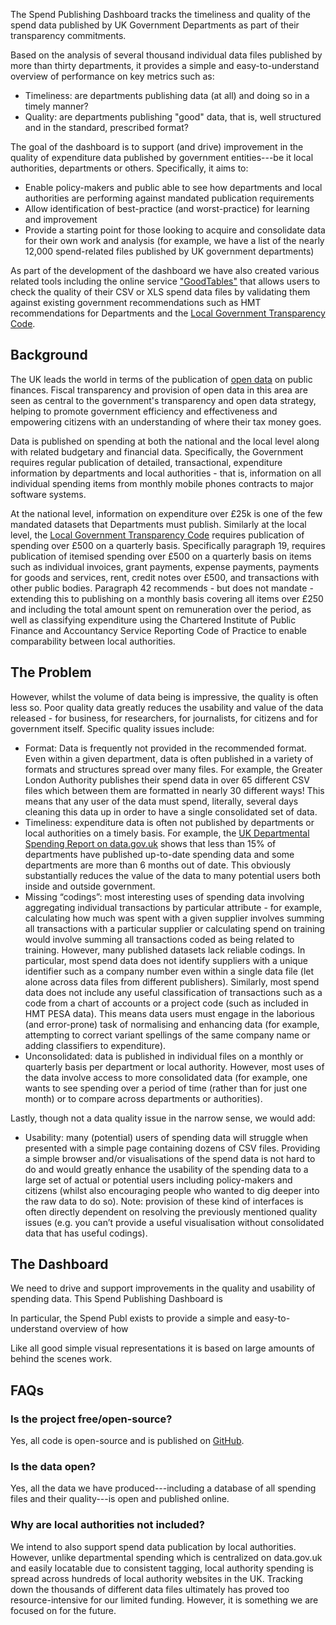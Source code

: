 The Spend Publishing Dashboard tracks the timeliness and quality of
the spend data published by UK Government Departments as part of their
transparency commitments.

Based on the analysis of several thousand individual data files
published by more than thirty departments, it provides a simple and
easy-to-understand overview of performance on key metrics such as:

* Timeliness: are departments publishing data (at all) and doing so in
  a timely manner?
* Quality: are departments publishing "good" data, that is, well
  structured and in the standard, prescribed format?

The goal of the dashboard is to support (and drive) improvement in the
quality of expenditure data published by government entities---be it
local authorities, departments or others. Specifically, it aims to:

* Enable policy-makers and public able to see how departments and
  local authorities are performing against mandated publication
  requirements
* Allow identification of best-practice (and worst-practice) for
  learning and improvement
* Provide a starting point for those looking to acquire and
  consolidate data for their own work and analysis (for example, we
  have a list of the nearly 12,000 spend-related files published by UK
  government departments)

As part of the development of the dashboard we have also created
various related tools including the online service
["GoodTables"][goodtables] that allows users to check the quality of
their CSV or XLS spend data files by validating them against existing
government recommendations such as HMT recommendations for Departments
and the
[Local Government Transparency Code](https://www.gov.uk/government/publications/local-government-transparency-code-2014).

[goodtables]: http://goodtables.okfnlabs.org/

## Background

The UK leads the world in terms of the publication of [open data][od]
on public finances. Fiscal transparency and provision of open data in
this area are seen as central to the government's transparency and
open data strategy, helping to promote government efficiency and
effectiveness and empowering citizens with an understanding of where
their tax money goes.

Data is published on spending at both the national and the local level
along with related budgetary and financial data. Specifically, the
Government requires regular publication of detailed, transactional,
expenditure information by departments and local authorities - that
is, information on all individual spending items from monthly mobile
phones contracts to major software systems.

At the national level, information on expenditure over £25k is one of
the few mandated datasets that Departments must publish. Similarly at
the local level, the
[Local Government Transparency Code][transparency-code] requires
publication of spending over £500 on a quarterly basis. Specifically
paragraph 19, requires publication of itemised spending over £500 on a
quarterly basis on items such as individual invoices, grant payments,
expense payments, payments for goods and services, rent, credit notes
over £500, and transactions with other public bodies. Paragraph 42
recommends - but does not mandate - extending this to publishing on a
monthly basis covering all items over £250 and including the total
amount spent on remuneration over the period, as well as classifying
expenditure using the Chartered Institute of Public Finance and
Accountancy Service Reporting Code of Practice to enable comparability
between local authorities.

[transparency-code]: https://www.gov.uk/government/publications/local-government-transparency-code-2014

[od]: http://okfn.org/open

## The Problem

However, whilst the volume of data being is impressive, the quality is
often less so. Poor quality data greatly reduces the usability and
value of the data released - for business, for researchers, for
journalists, for citizens and for government itself. Specific quality
issues include:

* Format: Data is frequently not provided in the recommended format.
  Even within a given department, data is often published in a variety
  of formats and structures spread over many files. For example, the
  Greater London Authority publishes their spend data in over 65
  different CSV files which between them are formatted in nearly 30
  different ways!  This means that any user of the data must spend,
  literally, several days cleaning this data up in order to have a
  single consolidated set of data.
* Timeliness: expenditure data is often not published by departments
  or local authorities on a timely basis. For example, the
  [UK Departmental Spending Report on data.gov.uk](https://data.gov.uk/data/openspending-report/index)
  shows that less than 15% of departments have published up-to-date
  spending data and some departments are more than 6 months out of
  date. This obviously substantially reduces the value of the data to
  many potential users both inside and outside government.
* Missing “codings”: most interesting uses of spending data involving
  aggregating individual transactions by particular attribute - for
  example, calculating how much was spent with a given supplier
  involves summing all transactions with a particular supplier or
  calculating spend on training would involve summing all transactions
  coded as being related to training. However, many published datasets
  lack reliable codings. In particular, most spend data does not
  identify suppliers with a unique identifier such as a company number
  even within a single data file (let alone across data files from
  different publishers). Similarly, most spend data does not include
  any useful classification of transactions such as a code from a
  chart of accounts or a project code (such as included in HMT PESA
  data). This means data users must engage in the laborious (and
  error-prone) task of normalising and enhancing data (for example,
  attempting to correct variant spellings of the same company name or
  adding classifiers to expenditure).
* Unconsolidated: data is published in individual files on a monthly
  or quarterly basis per department or local authority. However, most
  uses of the data involve access to more consolidated data (for
  example, one wants to see spending over a period of time (rather
  than for just one month) or to compare across departments or
  authorities).

Lastly, though not a data quality issue in the narrow sense, we would add:

* Usability: many (potential) users of spending data will struggle
  when presented with a simple page containing dozens of CSV
  files. Providing a simple browser and/or visualisations of the spend
  data is not hard to do and would greatly enhance the usability of
  the spending data to a large set of actual or potential users
  including policy-makers and citizens (whilst also encouraging people
  who wanted to dig deeper into the raw data to do so). Note:
  provision of these kind of interfaces is often directly dependent on
  resolving the previously mentioned quality issues (e.g. you can’t
  provide a useful visualisation without consolidated data that has
  useful codings).

## The Dashboard

We need to drive and support improvements in the quality and usability
of spending data. This Spend Publishing Dashboard is

In particular, the Spend Publ exists to provide a simple and
easy-to-understand overview of how

Like all good simple visual representations it is based on large
amounts of behind the scenes work.

## FAQs

### Is the project free/open-source?

Yes, all code is open-source and is published on
[GitHub](https://github.com/okfn/spend-publishing-dashboard).

### Is the data open?

Yes, all the data we have produced---including a database of all
spending files and their quality---is open and published online.

### Why are local authorities not included?

We intend to also support spend data publication by local authorities.
However, unlike departmental spending which is centralized on
data.gov.uk and easily locatable due to consistent tagging, local
authority spending is spread across hundreds of local authority
websites in the UK. Tracking down the thousands of different data
files ultimately has proved too resource-intensive for our limited
funding. However, it is something we are focused on for the future.
